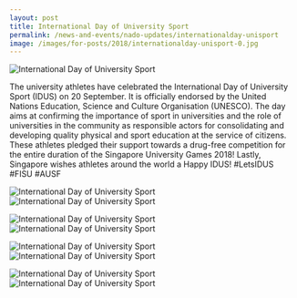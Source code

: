```yaml
---
layout: post
title: International Day of University Sport
permalink: /news-and-events/nado-updates/internationalday-unisport
image: /images/for-posts/2018/internationalday-unisport-0.jpg
---
```

![International Day of University Sport](/images/for-posts/2018/internationalday-unisport-0.jpg)

The university athletes have celebrated the International Day of University Sport (IDUS) on 20 September. It is officially endorsed by the United Nations Education, Science and Culture Organisation (UNESCO). The day aims at confirming the importance of sport in universities and the role of universities in the community as responsible actors for consolidating and developing quality physical and sport education at the service of citizens. These athletes pledged their support towards a drug-free competition for the entire duration of the Singapore University Games 2018! Lastly, Singapore wishes athletes around the world a Happy IDUS!  #LetsIDUS #FISU #AUSF

<a>![International Day of University Sport](/images/for-posts/2018/internationalday-unisport-1.jpg)</a> <a>![International Day of University Sport](/images/for-posts/2018/internationalday-unisport-2.jpg)</a>

![International Day of University Sport](/images/for-posts/2018/internationalday-unisport-3.jpg) ![International Day of University Sport](/images/for-posts/2018/internationalday-unisport-4.jpg)

![International Day of University Sport](/images/for-posts/2018/internationalday-unisport-5.jpg) ![International Day of University Sport](/images/for-posts/2018/internationalday-unisport-6.jpg)

![International Day of University Sport](/images/for-posts/2018/internationalday-unisport-7.jpg) ![International Day of University Sport](/images/for-posts/2018/internationalday-unisport-8.jpg)
